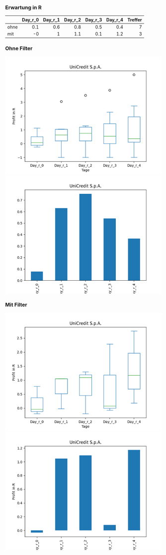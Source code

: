 ### Erwartung in R
|      |   Day_r_0 |   Day_r_1 |   Day_r_2 |   Day_r_3 |   Day_r_4 |   Treffer |
|:-----|----------:|----------:|----------:|----------:|----------:|----------:|
| ohne |       0.1 |       0.6 |       0.8 |       0.5 |       0.4 |         7 |
| mit  |      -0   |       1   |       1.1 |       0.1 |       1.2 |         3 |

### Ohne Filter
![image info](./data/UNCRY_box_all.png)
![image info](./data/UNCRY_median_all.png)

### Mit Filter
![image info](./data/UNCRY_box_filtered.png)
![image info](./data/UNCRY_median_filtered.png)
